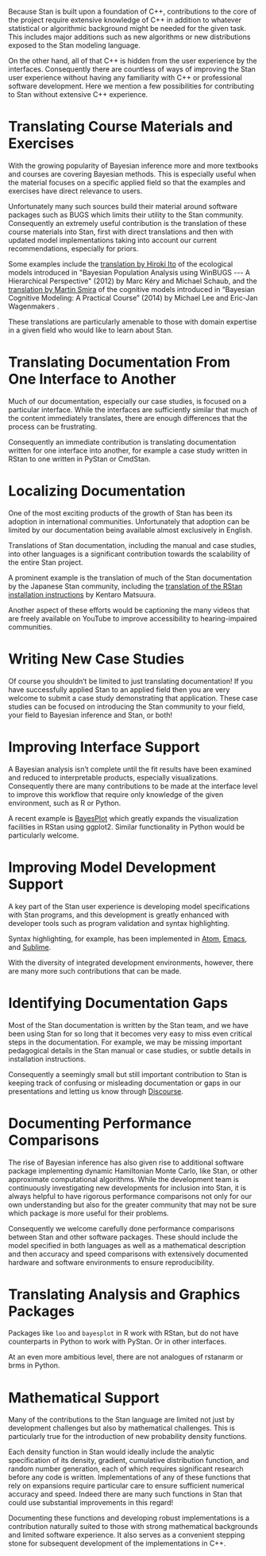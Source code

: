 Because Stan is built upon a foundation of C++, contributions to the 
core of the project require extensive knowledge of C++ in addition to 
whatever statistical or algorithmic background might be needed for 
the given task.  This includes major additions such as new algorithms 
or new distributions exposed to the Stan modeling language.

On the other hand, all of that C++ is hidden from the user experience
by the interfaces.  Consequently there are countless of ways of 
improving the Stan user experience without having any familiarity
with C++ or professional software development.  Here we mention
a few possibilities for contributing to Stan without extensive C++
experience.

# Translating Course Materials and Exercises

With the growing popularity of Bayesian inference more and more
textbooks and courses are covering Bayesian methods.  This is
especially useful when the material focuses on a specific applied 
field so that the examples and exercises have direct relevance
to users.

Unfortunately many such sources build their material around 
software packages such as BUGS which limits their utility to
the Stan community.  Consequently an extremely useful contribution
is the translation of these course materials into Stan, first with
direct translations and then with updated model implementations
taking into account our current recommendations, especially for
priors.  

Some examples include the [translation by Hiroki Ito](https://github.com/stan-dev/example-models/tree/master/BPA) 
of the ecological models introduced in "Bayesian Population Analysis 
using WinBUGS --- A Hierarchical Perspective" (2012) by Marc Kéry and 
Michael Schaub, and the [translation by Martin Smira](https://github.com/stan-dev/example-models/tree/master/Bayesian_Cognitive_Modeling)
of the cognitive models introduced in “Bayesian Cognitive Modeling: 
A Practical Course” (2014) by Michael Lee and Eric-Jan Wagenmakers .

These translations are particularly amenable to those with domain
expertise in a given field who would like to learn about Stan.

# Translating Documentation From One Interface to Another

Much of our documentation, especially our case studies, is focused
on a particular interface.  While the interfaces are sufficiently
similar that much of the content immediately translates, there are
enough differences that the process can be frustrating.  

Consequently an immediate contribution is translating documentation
written for one interface into another, for example a case study
written in RStan to one written in PyStan or CmdStan.

# Localizing Documentation

One of the most exciting products of the growth of Stan has been
its adoption in international communities.  Unfortunately that
adoption can be limited by our documentation being available
almost exclusively in English.

Translations of Stan documentation, including the manual and
case studies, into other languages is a significant contribution
towards the scalability of the entire Stan project.  

A prominent example is the translation of much of the Stan
documentation by the Japanese Stan community, including the
[translation of the RStan installation instructions](https://github.com/stan-dev/rstan/wiki/RStan-Getting-Started-(Japanese)) by Kentaro Matsuura.

Another aspect of these efforts would be captioning the many
videos that are freely available on YouTube to improve accessibility
to hearing-impaired communities.

# Writing New Case Studies

Of course you shouldn’t be limited to just translating documentation!
If you have successfully applied Stan to an applied field then you 
are very welcome to submit a case study demonstrating that application.
These case studies can be focused on introducing the Stan community to 
your field, your field to Bayesian inference and Stan, or both!

# Improving Interface Support

A Bayesian analysis isn’t complete until the fit results have been
examined and reduced to interpretable products, especially visualizations.
Consequently there are many contributions to be made at the interface
level to improve this workflow that require only knowledge of the given
environment, such as R or Python.

A recent example is [BayesPlot](https://cran.r-project.org/web/packages/bayesplot/index.html)
which greatly expands the visualization facilities in RStan using 
ggplot2.  Similar functionality in Python would be particularly welcome.

# Improving Model Development Support

A key part of the Stan user experience is developing model specifications
with Stan programs, and this development is greatly enhanced with developer 
tools such as program validation and syntax highlighting.

Syntax highlighting, for example, has been implemented in 
[Atom](https://atom.io/packages/language-stan), 
[Emacs](https://github.com/stan-dev/stan-mode), and 
[Sublime](https://github.com/dougalsutherland/sublime-stan).  

With the diversity of integrated development environments, however, there 
are many more such contributions that can be made.

# Identifying Documentation Gaps

Most of the Stan documentation is written by the Stan team, and we have
been using Stan for so long that it becomes very easy to miss even critical
steps in the documentation.  For example, we may be missing important
pedagogical details in the Stan manual or case studies, or subtle details
in installation instructions.

Consequently a seemingly small but still important contribution to Stan
is keeping track of confusing or misleading documentation or gaps in our
presentations and letting us know through [Discourse](http://discourse.mc-stan.org).

# Documenting Performance Comparisons 

The rise of Bayesian inference has also given rise to additional
software package implementing dynamic Hamiltonian Monte Carlo,
like Stan, or other approximate computational algorithms.  While
the development team is continuously investigating new developments 
for inclusion into Stan, it is always helpful to have rigorous
performance comparisons not only for our own understanding but also
for the greater community that may not be sure which package is
more useful for their problems.

Consequently we welcome carefully done performance comparisons
between Stan and other software packages.  These should include
the model specified in both languages as well as a mathematical
description and then accuracy and speed comparisons with 
extensively documented hardware and software environments to
ensure reproducibility.

# Translating Analysis and Graphics Packages

Packages like `loo` and `bayesplot` in R work with RStan, but do not have counterparts in Python to work with PyStan.  Or in other interfaces.

At an even more ambitious level, there are not analogues of rstanarm or brms in Python.  

# Mathematical Support

Many of the contributions to the Stan language are limited not
just by development challenges but also by mathematical challenges.
This is particularly true for the introduction of new probability
density functions.

Each density function in Stan would ideally include the analytic
specification of its density, gradient, cumulative distribution
function, and random number generation, each of which requires 
significant research before any code is written.  Implementations
of any of these functions that rely on expansions require 
particular care to ensure sufficient numerical accuracy and
speed.  Indeed there are many such functions in Stan that could
use substantial improvements in this regard!

Documenting these functions and developing robust implementations
is a contribution naturally suited to those with strong mathematical
backgrounds and limited software experience.  It also serves as a 
convenient stepping stone for subsequent development of the
implementations in C++.
